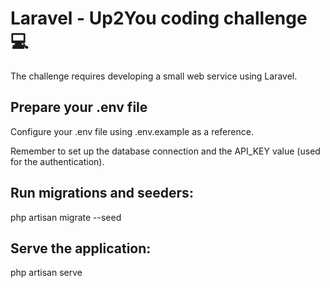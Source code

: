 # Laravel - Up2You coding challenge :computer:

The challenge requires developing a small web service using Laravel.

## Prepare your .env file

Configure your .env file using .env.example as a reference.

Remember to set up the database connection and the API_KEY value (used for the authentication).

## Run migrations and seeders:

php artisan migrate --seed


## Serve the application:

php artisan serve
